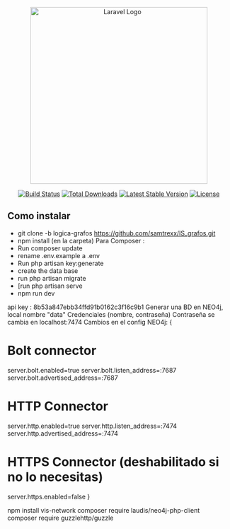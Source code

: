 <p align="center"><a href="https://laravel.com" target="_blank"><img src="https://raw.githubusercontent.com/laravel/art/master/logo-lockup/5%20SVG/2%20CMYK/1%20Full%20Color/laravel-logolockup-cmyk-red.svg" width="400" alt="Laravel Logo"></a></p>

<p align="center">
<a href="https://github.com/laravel/framework/actions"><img src="https://github.com/laravel/framework/workflows/tests/badge.svg" alt="Build Status"></a>
<a href="https://packagist.org/packages/laravel/framework"><img src="https://img.shields.io/packagist/dt/laravel/framework" alt="Total Downloads"></a>
<a href="https://packagist.org/packages/laravel/framework"><img src="https://img.shields.io/packagist/v/laravel/framework" alt="Latest Stable Version"></a>
<a href="https://packagist.org/packages/laravel/framework"><img src="https://img.shields.io/packagist/l/laravel/framework" alt="License"></a>
</p>

## Como instalar


- git clone -b logica-grafos https://github.com/samtrexx/IS_grafos.git
- npm install (en la carpeta) 
Para Composer :
- Run composer update
- rename .env.example a .env
- Run php artisan key:generate
- create the data base
- run php artisan migrate
- [run php artisan serve
- npm run dev

api key : 8b53a847ebb34ffd91b0162c3f16c9b1
Generar una BD en NEO4j, local nombre "data"
Credenciales (nombre, contraseña) Contraseña se cambia en localhost:7474
Cambios en el config NEO4j:
{
# Bolt connector
server.bolt.enabled=true
server.bolt.listen_address=:7687
server.bolt.advertised_address=:7687

# HTTP Connector
server.http.enabled=true
server.http.listen_address=:7474
server.http.advertised_address=:7474

# HTTPS Connector (deshabilitado si no lo necesitas)
server.https.enabled=false
}

npm install vis-network
composer require laudis/neo4j-php-client
composer require guzzlehttp/guzzle


